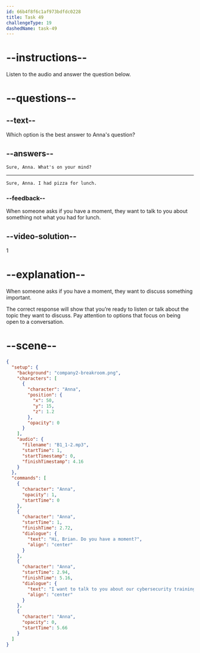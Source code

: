 ```yaml
---
id: 66b4f8f6c1af973bdfdc0228
title: Task 49
challengeType: 19
dashedName: task-49
---
```

<!--
AUDIO REFERENCE:
Anna: Hi Brian, do you have a moment? I want to talk about our cybersecurity training.
-->
<!-- SPEAKING -->

# --instructions--

Listen to the audio and answer the question below.

# --questions--

## --text--

Which option is the best answer to Anna's question?

## --answers--

`Sure, Anna. What's on your mind?`

---

`Sure, Anna. I had pizza for lunch.`

### --feedback--

When someone asks if you have a moment, they want to talk to you about something not what you had for lunch.

## --video-solution--

1

# --explanation--

When someone asks if you have a moment, they want to discuss something important. 

The correct response will show that you’re ready to listen or talk about the topic they want to discuss. Pay attention to options that focus on being open to a conversation.

# --scene--

```json
{
  "setup": {
    "background": "company2-breakroom.png",
    "characters": [
      {
        "character": "Anna",
        "position": {
          "x": 50,
          "y": 15,
          "z": 1.2
        },
        "opacity": 0
      }
    ],
    "audio": {
      "filename": "B1_1-2.mp3",
      "startTime": 1,
      "startTimestamp": 0,
      "finishTimestamp": 4.16
    }
  },
  "commands": [
    {
      "character": "Anna",
      "opacity": 1,
      "startTime": 0
    },
    {
      "character": "Anna",
      "startTime": 1,
      "finishTime": 2.72,
      "dialogue": {
        "text": "Hi, Brian. Do you have a moment?",
        "align": "center"
      }
    },
    {
      "character": "Anna",
      "startTime": 2.94,
      "finishTime": 5.16,
      "dialogue": {
        "text": "I want to talk to you about our cybersecurity training.",
        "align": "center"
      }
    },
    {
      "character": "Anna",
      "opacity": 0,
      "startTime": 5.66
    }
  ]
}
```
